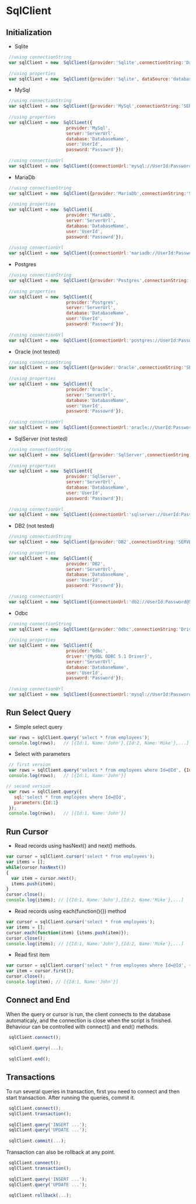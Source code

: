 # SqlClient

## Initialization

- Sqlite
 ```javascript
  //using connectionString
  var sqlClient = new  SqlClient({provider:'Sqlite',connectionString:'Data Source = database.db;'});
  
  //using properties
  var sqlClient = new  SqlClient({provider:'Sqlite', dataSource:'database.db'});
```

- MySql
 ```javascript
  //using connectionString
  var sqlClient = new  SqlClient({provider:'MySql',connectionString:'SERVER=ServerUrl;DATABASE=DatabaseName;UID=UserId;PASSWORD=Password;'});
  
  //using properties
  var sqlClient = new  SqlClient({
                        provider:'MySql',
                        server:'ServerUrl',
                        database:'DatabaseName',
                        user:'UserId',
                        password:'Passowrd'});
                        
  //using connectionUrl
  var sqlClient = new  SqlClient({connectionUrl:'mysql://UserId:Password@ServerUrl/DatabaseName'});
```

- MariaDb
 ```javascript
  //using connectionString
  var sqlClient = new  SqlClient({provider:'MariaDb',connectionString:'SERVER=ServerId;DATABASE=DatabaseName;UID=UserId;PASSWORD=Password;'});
  
  //using properties
  var sqlClient = new  SqlClient({
                        provider:'MariaDb',
                        server:'ServerUrl',
                        database:'DatabaseName',
                        user:'UserId',
                        password:'Passowrd'});
                        
  //using connectionUrl
  var sqlClient = new  SqlClient({connectionUrl:'mariadb://UserId:Password@ServerUrl/DatabaseName'});
```

- Postgres
 ```javascript
  //using connectionString
  var sqlClient = new  SqlClient({provider:'Postgres',connectionString:'SERVER=ServerId;DATABASE=DatabaseName;UID=UserId;PASSWORD=Password;'});
  
  //using properties
  var sqlClient = new  SqlClient({
                        provider:'Postgres',
                        server:'ServerUrl',
                        database:'DatabaseName',
                        user:'UserId',
                        password:'Passowrd'});
                        
  //using connectionUrl
  var sqlClient = new  SqlClient({connectionUrl:'postgres://UserId:Password@ServerUrl/DatabaseName'});
```

- Oracle (not tested)
 ```javascript
  //using connectionString
  var sqlClient = new  SqlClient({provider:'Oracle',connectionString:'SERVER=ServerId;DATABASE=DatabaseName;UID=UserId;PASSWORD=Password;'});
  
  //using properties
  var sqlClient = new  SqlClient({
                        provider:'Oracle',
                        server:'ServerUrl',
                        database:'DatabaseName',
                        user:'UserId',
                        password:'Passowrd'});
                        
  //using connectionUrl
  var sqlClient = new  SqlClient({connectionUrl:'oracle://UserId:Password@ServerUrl/DatabaseName'});
```

- SqlServer (not tested)
 ```javascript
  //using connectionString
  var sqlClient = new  SqlClient({provider:'SqlServer',connectionString:'SERVER=ServerId;DATABASE=DatabaseName;UID=UserId;PASSWORD=Password;'});
  
  //using properties
  var sqlClient = new  SqlClient({
                        provider:'SqlServer',
                        server:'ServerUrl',
                        database:'DatabaseName',
                        user:'UserId',
                        password:'Passowrd'});
                        
  //using connectionUrl
  var sqlClient = new  SqlClient({connectionUrl:'sqlserver://UserId:Password@ServerUrl/DatabaseName'});
```

- DB2 (not tested)
 ```javascript
  //using connectionString
  var sqlClient = new  SqlClient({provider:'DB2',connectionString:'SERVER=ServerId;DATABASE=DatabaseName;UID=UserId;PASSWORD=Password;'});
  
  //using properties
  var sqlClient = new  SqlClient({
                        provider:'DB2',
                        server:'ServerUrl',
                        database:'DatabaseName',
                        user:'UserId',
                        password:'Passowrd'});
                        
  //using connectionUrl
  var sqlClient = new  SqlClient({connectionUrl:'db2://UserId:Password@ServerUrl/DatabaseName'});
```

- Odbc
 ```javascript
  //using connectionString
  var sqlClient = new  SqlClient({provider:'Odbc',connectionString:'Driver={MySQL ODBC 5.1 Driver};SERVER=ServerUrl;DATABASE=DatabaseName;UID=UserId;PASSWORD=Password;'});
  
  //using properties
  var sqlClient = new  SqlClient({
                        provider:'Odbc',
                        driver:'{MySQL ODBC 5.1 Driver}',
                        server:'ServerUrl',
                        database:'DatabaseName',
                        user:'UserId',
                        password:'Password'});
                        
  //using connectionUrl
  var sqlClient = new  SqlClient({connectionUrl:'mysql://UserId:Password@ServerUrl/DatabaseName'});
```


 ## Run Select Query
 - Simple select query
 ```javascript
  var rows = sqlClient.query('select * from employees');
  console.log(rows);   // [{Id:1, Name:'John'},{Id:2, Name:'Mike'},...]
```

- Select with parameters
 ```javascript
  // first version
  var rows = sqlClient.query('select * from employees where Id=@Id', {Id:1});
  console.log(rows);   // [{Id:1, Name:'John'}]
 
 // second version
  var rows = sqlClient.query({
    sql:'select * from employees where Id=@Id', 
    parameters:{Id:1}
  });
  console.log(rows);   // [{Id:1, Name:'John'}]
```

## Run Cursor
- Read records using hasNext() and next() methods.
 ```javascript
 var cursor = sqlClient.cursor('select * from employees');
 var items = [];
 while(cursor.hasNext())
 {
   var item = cursor.next();
   items.push(item);
 }
 cursor.close();
 console.log(items); // [{Id:1, Name:'John'},{Id:2, Name:'Mike'},...]
```

- Read records using each(function(){}) method
 ```javascript
var cursor = sqlClient.cursor('select * from employees');
var items = [];
cursor.each(function(item) {items.push(item)});
cursor.close();
console.log(items); // [{Id:1, Name:'John'},{Id:2, Name:'Mike'},...]
```

- Read first item
 ```javascript
var cursor = sqlClient.cursor('select * from employees where Id=@Id', {Id:1});
var item = cursor.first();
cursor.close();
console.log(item); // [{Id:1, Name:'John'}]
```

 ## Connect and End
 When the query or cursor is run, the client connects to the database automaticaly, and the connection is close when the script is finished. Behaviour can be controlled with connect() and end() methods.
 ```javascript
  sqlClient.connect();
  
  sqlClient.query(...);
  
  sqlClient.end();
```

## Transactions
 To run several queries in transaction, first you need to connect and then start transaction. After running the queries, commit it.
 ```javascript
  sqlClient.connect();
  sqlClient.transaction();
  
  sqlClient.query('INSERT ...');
  sqlClient.query('UPDATE ...');
  
  sqlClient.commit(...);
```

 Transaction can also be rollback at any point.
 ```javascript
  sqlClient.connect();
  sqlClient.transaction();
  
  sqlClient.query('INSERT ...');
  sqlClient.query('UPDATE ...');
  
  sqlClient.rollback(...);
```
